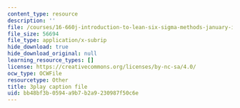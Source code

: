 ```yaml
---
content_type: resource
description: ''
file: /courses/16-660j-introduction-to-lean-six-sigma-methods-january-iap-2012/bb48bf3b0594a9b7b2a9230987f50c6e_8RlA0D6cjDc.srt
file_size: 56694
file_type: application/x-subrip
hide_download: true
hide_download_original: null
learning_resource_types: []
license: https://creativecommons.org/licenses/by-nc-sa/4.0/
ocw_type: OCWFile
resourcetype: Other
title: 3play caption file
uid: bb48bf3b-0594-a9b7-b2a9-230987f50c6e
---
```

